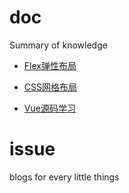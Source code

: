 # doc
Summary of knowledge

- [Flex弹性布局](https://github.com/cloudtian/blogs/blob/master/flex/index.md)

- [CSS网格布局](https://github.com/cloudtian/blogs/blob/master/css-grid-layout/index.md)

- [Vue源码学习](https://github.com/cloudtian/blogs/blob/master/vue/index.md)

# issue
blogs for every little things
